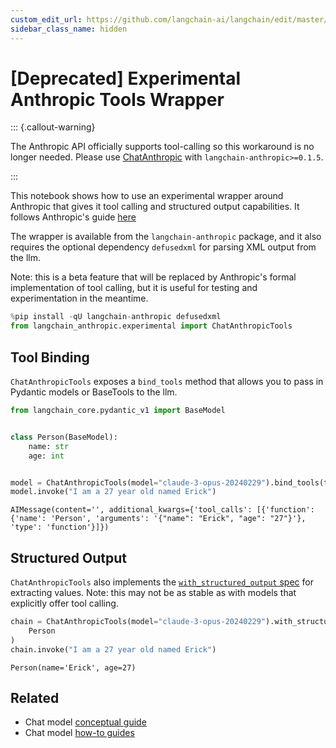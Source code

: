 ```yaml
---
custom_edit_url: https://github.com/langchain-ai/langchain/edit/master/docs/docs/integrations/chat/anthropic_functions.ipynb
sidebar_class_name: hidden
---
```

# [Deprecated] Experimental Anthropic Tools Wrapper

::: {.callout-warning}

The Anthropic API officially supports tool-calling so this workaround is no longer needed. Please use [ChatAnthropic](/docs/integrations/chat/anthropic) with `langchain-anthropic>=0.1.5`.

:::

This notebook shows how to use an experimental wrapper around Anthropic that gives it tool calling and structured output capabilities. It follows Anthropic's guide [here](https://docs.anthropic.com/claude/docs/functions-external-tools)

The wrapper is available from the `langchain-anthropic` package, and it also requires the optional dependency `defusedxml` for parsing XML output from the llm.

Note: this is a beta feature that will be replaced by Anthropic's formal implementation of tool calling, but it is useful for testing and experimentation in the meantime.


```python
%pip install -qU langchain-anthropic defusedxml
from langchain_anthropic.experimental import ChatAnthropicTools
```

## Tool Binding

`ChatAnthropicTools` exposes a `bind_tools` method that allows you to pass in Pydantic models or BaseTools to the llm.


```python
from langchain_core.pydantic_v1 import BaseModel


class Person(BaseModel):
    name: str
    age: int


model = ChatAnthropicTools(model="claude-3-opus-20240229").bind_tools(tools=[Person])
model.invoke("I am a 27 year old named Erick")
```



```output
AIMessage(content='', additional_kwargs={'tool_calls': [{'function': {'name': 'Person', 'arguments': '{"name": "Erick", "age": "27"}'}, 'type': 'function'}]})
```


## Structured Output

`ChatAnthropicTools` also implements the [`with_structured_output` spec](/docs/how_to/structured_output) for extracting values. Note: this may not be as stable as with models that explicitly offer tool calling.


```python
chain = ChatAnthropicTools(model="claude-3-opus-20240229").with_structured_output(
    Person
)
chain.invoke("I am a 27 year old named Erick")
```



```output
Person(name='Erick', age=27)
```



## Related

- Chat model [conceptual guide](/docs/concepts/#chat-models)
- Chat model [how-to guides](/docs/how_to/#chat-models)
